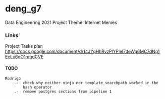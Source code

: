 # deng_g7
Data Engineering 2021 Project Theme: Internet Memes

### Links
Project Tasks plan
https://docs.google.com/document/d/14JYqHhRvzPlYPleI7deWg6MC7dNq1EeLx6oO1mqdCVE

#### TODO

    Rodrigo
        .-  check why neither ninja nor template_searchpath worked in the
            bash operator
        .-  remove postgres sections from pipeline 1
